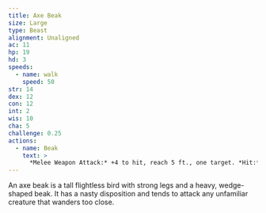 ```yaml
---
title: Axe Beak
size: Large
type: Beast
alignment: Unaligned
ac: 11
hp: 19
hd: 3
speeds:
  - name: walk
    speed: 50
str: 14
dex: 12
con: 12
int: 2
wis: 10
cha: 5
challenge: 0.25
actions:
  - name: Beak
    text: >
      *Melee Weapon Attack:* +4 to hit, reach 5 ft., one target. *Hit:* 6 (1d8 + 2) slashing damage.
---
```


An axe beak is a tall flightless bird with strong legs and a heavy, wedge-shaped beak. It has a nasty disposition and tends to attack any unfamiliar creature that wanders too close.
